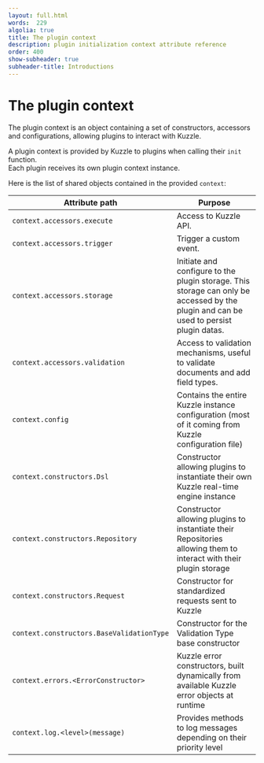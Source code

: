 ```yaml
---
layout: full.html
words:  229
algolia: true
title: The plugin context
description: plugin initialization context attribute reference
order: 400
show-subheader: true
subheader-title: Introductions
---
```


# The plugin context

The plugin context is an object containing a set of constructors, accessors and configurations, allowing plugins to interact with Kuzzle.

A plugin context is provided by Kuzzle to plugins when calling their `init` function.  
Each plugin receives its own plugin context instance.

Here is the list of shared objects contained in the provided ``context``:

| Attribute path | Purpose                      |
|----------------|------------------------------|
| `context.accessors.execute` | Access to Kuzzle API. |
| `context.accessors.trigger` | Trigger a custom event. |
| `context.accessors.storage` | Initiate and configure to the plugin storage. This storage can only be accessed by the plugin and can be used to persist plugin datas. |
| `context.accessors.validation` | Access to validation mechanisms, useful to validate documents and add field types. |
| `context.config` | Contains the entire Kuzzle instance configuration (most of it coming from Kuzzle configuration file) |
| `context.constructors.Dsl` | Constructor allowing plugins to instantiate their own Kuzzle real-time engine instance |
| `context.constructors.Repository` | Constructor allowing plugins to instantiate their Repositories allowing them to interact with their plugin storage |
| `context.constructors.Request` | Constructor for standardized requests sent to Kuzzle |
| `context.constructors.BaseValidationType` | Constructor for the Validation Type base constructor |
| `context.errors.<ErrorConstructor>` |Kuzzle error constructors, built dynamically from available Kuzzle error objects at runtime |
| `context.log.<level>(message)` | Provides methods to log messages depending on their priority level |


